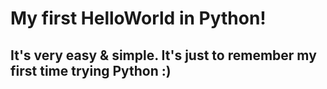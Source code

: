 # My first HelloWorld in Python!
## It's very easy & simple. It's just to remember my first time trying Python :)
